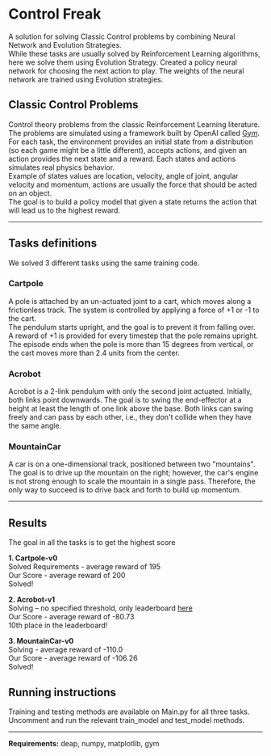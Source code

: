 # Control Freak
A solution for solving Classic Control problems by combining Neural Network and Evolution Strategies.<br/>
While these tasks are usually solved by Reinforcement Learning algorithms, here we solve them using Evolution Strategy.
Created a policy neural network for choosing the next action to play.
The weights of the neural network are trained using Evolution strategies.

## Classic Control Problems
Control theory problems from the classic Reinforcement Learning literature.<br/>
The problems are simulated using a framework built by OpenAI called [Gym](http://gym.openai.com/).<br/>
For each task, the environment provides an initial state from a distribution (so each game might be a little different), accepts actions, and given an action provides the next state and a reward.
Each states and actions simulates real physics behavior.<br/>
Example of states values are location, velocity, angle of joint, angular velocity and momentum, actions are usually the force that should be acted on an object.<br/>
The goal is to build a policy model that given a state returns the action that will lead us to the highest reward.<br/>

***
## Tasks definitions
We solved 3 different tasks using the same training code.

### Cartpole 
A pole is attached by an un-actuated joint to a cart, which moves along a frictionless track. The system is controlled by applying a force of +1 or -1 to the cart.<br/>
The pendulum starts upright, and the goal is to prevent it from falling over.<br/>
A reward of +1 is provided for every timestep that the pole remains upright.<br/>
The episode ends when the pole is more than 15 degrees from vertical, or the cart moves more than 2.4 units from the center.<br/>
 
### Acrobot
Acrobot is a 2-link pendulum with only the second joint actuated. Initially, both links point downwards. The goal is to swing the end-effector at a height at least the length of one link above the base. Both links can swing freely and can pass by each other, i.e., they don't collide when they have the same angle.<br/>
 
### MountainCar
A car is on a one-dimensional track, positioned between two "mountains". The goal is to drive up the mountain on the right; however, the car's engine is not strong enough to scale the mountain in a single pass. Therefore, the only way to succeed is to drive back and forth to build up momentum.<br/>
 
***
## Results
The goal in all the tasks is to get the highest score<br/>

**1. Cartpole-v0**<br/>
Solved Requirements - average reward of 195<br/>
Our Score - average reward of 200 <br/>
Solved!<br/>


**2. Acrobot-v1**<br/>
Solving – no specified threshold, only leaderboard [here](https://github.com/openai/gym/wiki/Leaderboard#acrobot-v1)<br/>
Our Score - average reward of -80.73<br/>
10th place in the leaderboard!<br/>


**3. MountainCar-v0**<br/>
Solving  - average reward of -110.0<br/>
Our Score - average reward of -106.26<br/>
Solved!<br/>

## Running instructions
Training and testing methods are available on Main.py for all three tasks.
Uncomment and run the relevant train_model and test_model methods.

***
**Requirements:** deap, numpy, matplotlib, gym 
